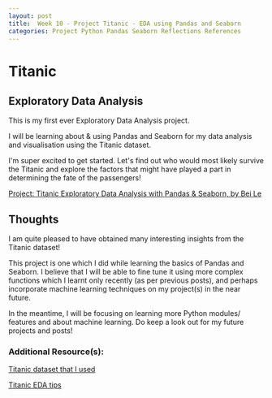 ```yaml
---
layout: post
title:  Week 10 - Project Titanic - EDA using Pandas and Seaborn 
categories: Project Python Pandas Seaborn Reflections References
---
```


# Titanic  
## Exploratory Data Analysis  

This is my first ever Exploratory Data Analysis project.   

I will be learning about & using Pandas and Seaborn for my data analysis and visualisation using the Titanic dataset.  

I'm super excited to get started. Let's find out who would most likely survive the Titanic and explore the factors that might have played a part in determining the fate of the passengers!  

[Project: Titanic Exploratory Data Analysis with Pandas & Seaborn, by Bei Le](https://github.com/liawbeile/titanic/blob/main/titanic.ipynb)

## Thoughts

I am quite pleased to have obtained many interesting insights from the Titanic dataset!  

This project is one which I did while learning the basics of Pandas and Seaborn. I believe that I will be able to fine tune it using more complex functions which I learnt only recently (as per previous posts), and perhaps incorporate machine learning techniques on my project(s) in the near future.    

In the meantime, I will be focusing on learning more Python modules/ features and about machine learning. Do keep a look out for my future projects and posts!  

### Additional Resource(s):  
 
[Titanic dataset that I used](https://www.kaggle.com/c/titanic/data?select=train.csv)  

[Titanic EDA tips](https://bookdown.org/gmli64/do_a_data_science_project_in_10_days/attvalue.html)